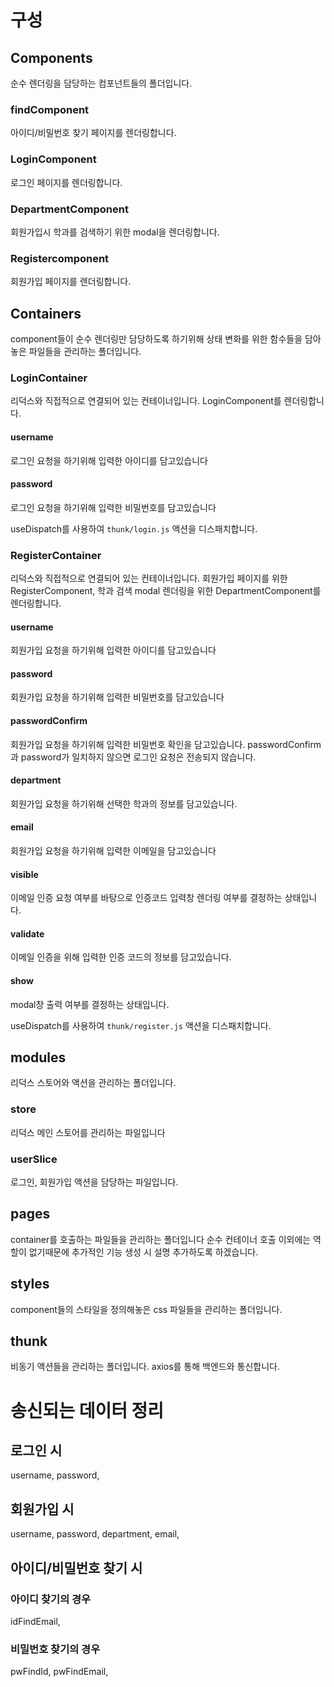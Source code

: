 # 구성

## Components

순수 렌더링을 담당하는 컴포넌트들의 폴더입니다.

### findComponent

아이디/비밀번호 찾기 페이지를 렌더링합니다.

### LoginComponent

로그인 페이지를 렌더링합니다.

### DepartmentComponent

회원가입시 학과를 검색하기 위한 modal을 렌더링합니다.

### Registercomponent

회원가입 페이지를 렌더링합니다.

## Containers

component들이 순수 렌더링만 담당하도록 하기위해 상태 변화를 위한 함수들을 담아놓은 파일들을 관리하는 폴더입니다.

### LoginContainer

리덕스와 직접적으로 연결되어 있는 컨테이너입니다.
LoginComponent를 렌더링합니다.

#### username

로그인 요청을 하기위해 입력한 아이디를 담고있습니다

#### password

로그인 요청을 하기위해 입력한 비밀번호를 담고있습니다

useDispatch를 사용하여 `thunk/login.js` 액션을 디스패치합니다.

### RegisterContainer

리덕스와 직접적으로 연결되어 있는 컨테이너입니다.
회원가입 페이지를 위한 RegisterComponent, 학과 검색 modal 렌더링을 위한 DepartmentComponent를 렌더링합니다.

#### username

회원가입 요청을 하기위해 입력한 아이디를 담고있습니다

#### password

회원가입 요청을 하기위해 입력한 비밀번호를 담고있습니다

#### passwordConfirm

회원가입 요청을 하기위해 입력한 비밀번호 확인을 담고있습니다. passwordConfirm과 password가 일치하지 않으면 로그인 요청은 전송되지 않습니다.

#### department

회원가입 요청을 하기위해 선택한 학과의 정보를 담고있습니다.

#### email

회원가입 요청을 하기위해 입력한 이메일을 담고있습니다

#### visible

이메일 인증 요청 여부를 바탕으로 인증코드 입력창 렌더링 여부를 결정하는 상태입니다.

#### validate

이메일 인증을 위해 입력한 인증 코드의 정보를 담고있습니다.

#### show

modal창 출력 여부를 결정하는 상태입니다.

useDispatch를 사용하여 `thunk/register.js` 액션을 디스패치합니다.

## modules

리덕스 스토어와 액션을 관리하는 폴더입니다.

### store

리덕스 메인 스토어를 관리하는 파일입니다

### userSlice

로그인, 회원가입 액션을 담당하는 파일입니다.

## pages

container를 호출하는 파일들을 관리하는 폴더입니다
순수 컨테이너 호출 이외에는 역할이 없기때문에 추가적인 기능 생성 시 설명 추가하도록 하겠습니다.

## styles

component들의 스타일을 정의해놓은 css 파일들을 관리하는 폴더입니다.

## thunk

비동기 액션들을 관리하는 폴더입니다. axios를 통해 백엔드와 통신합니다.

# 송신되는 데이터 정리

## 로그인 시

username,
password,

## 회원가입 시

username,
password,
department,
email,

## 아이디/비밀번호 찾기 시

### 아이디 찾기의 경우

idFindEmail,

### 비밀번호 찾기의 경우

pwFindId,
pwFindEmail,
